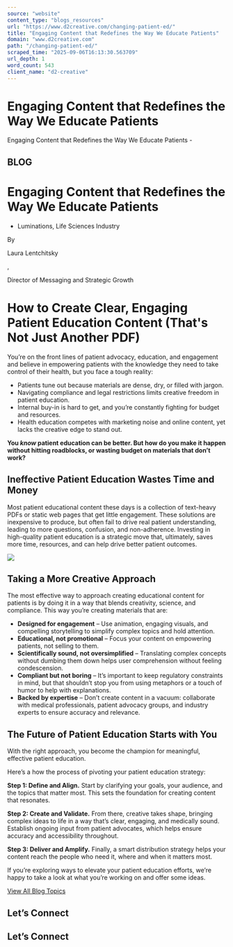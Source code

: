 ```yaml
---
source: "website"
content_type: "blogs_resources"
url: "https://www.d2creative.com/changing-patient-ed/"
title: "Engaging Content that Redefines the Way We Educate Patients"
domain: "www.d2creative.com"
path: "/changing-patient-ed/"
scraped_time: "2025-09-06T16:13:30.563709"
url_depth: 1
word_count: 543
client_name: "d2-creative"
---
```


# Engaging Content that Redefines the Way We Educate Patients

Engaging Content that Redefines the Way We Educate Patients -

## BLOG

# Engaging Content that Redefines the Way We Educate Patients

*   Luminations, Life Sciences Industry

By

Laura Lentchitsky

,

Director of Messaging and Strategic Growth

# How to Create Clear, Engaging Patient Education Content (That's Not Just Another PDF)

You’re on the front lines of patient advocacy, education, and engagement and believe in empowering patients with the knowledge they need to take control of their health, but you face a tough reality:

*   Patients tune out because materials are dense, dry, or filled with jargon.
*   Navigating compliance and legal restrictions limits creative freedom in patient education.
*   Internal buy-in is hard to get, and you’re constantly fighting for budget and resources.
*   Health education competes with marketing noise and online content, yet lacks the creative edge to stand out.

**You _know_ patient education can be better. But how do you make it happen without hitting roadblocks, or wasting budget on materials that don’t work?**

## Ineffective Patient Education Wastes Time and Money

Most patient educational content these days is a collection of text-heavy PDFs or static web pages that get little engagement. These solutions are inexpensive to produce, but often fail to drive real patient understanding, leading to more questions, confusion, and non-adherence. Investing in high-quality patient education is a strategic move that, ultimately, saves more time, resources, and can help drive better patient outcomes.

![](https://www.d2creative.com/wp-content/uploads/2025/07/Luminations-blog-graphic-1-1024x536.png)

## Taking a More Creative Approach

The most effective way to approach creating educational content for patients is by doing it in a way that blends creativity, science, and compliance. This way you’re creating materials that are:

*   **Designed for engagement** – Use animation, engaging visuals, and compelling storytelling to simplify complex topics and hold attention.
*   **Educational, not promotional** – Focus your content on empowering patients, not selling to them.
*   **Scientifically sound, not oversimplified** – Translating complex concepts without dumbing them down helps user comprehension without feeling condescension.
*   **Compliant but not boring** – It’s important to keep regulatory constraints in mind, but that shouldn’t stop you from using metaphors or a touch of humor to help with explanations.
*   **Backed by expertise** – Don’t create content in a vacuum: collaborate with medical professionals, patient advocacy groups, and industry experts to ensure accuracy and relevance.

## The Future of Patient Education Starts with You

With the right approach, you become the champion for meaningful, effective patient education.

Here’s a how the process of pivoting your patient education strategy:

**Step 1: Define and Align.** Start by clarifying your goals, your audience, and the topics that matter most. This sets the foundation for creating content that resonates.

**Step 2: Create and Validate.** From there, creative takes shape, bringing complex ideas to life in a way that’s clear, engaging, and medically sound. Establish ongoing input from patient advocates, which helps ensure accuracy and accessibility throughout.

**Step 3: Deliver and Amplify.** Finally, a smart distribution strategy helps your content reach the people who need it, where and when it matters most.

If you’re exploring ways to elevate your patient education efforts, we’re happy to take a look at what you’re working on and offer some ideas.

[View All Blog Topics](https://www.d2creative.com/blog/)

## Let’s Connect

## Let’s Connect